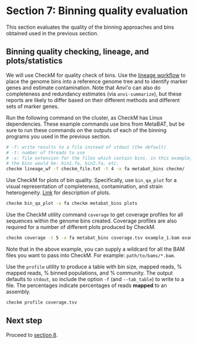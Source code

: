 # Section 7: Binning quality evaluation

This section evaluates the quality of the binning approaches and bins obtained used in the previous section.

## Binning quality checking, lineage, and plots/statistics

We will use CheckM for quality check of bins. Use the [lineage workflow][checkm-lineage-wf-link] to place the genome bins into a reference genome tree and to identify marker genes and estimate contamination. Note that Anvi'o can also do completeness and redundancy estimates (via `anvi-summarize`), but these reports are likely to differ based on their different methods and different sets of marker genes.

Run the following command on the cluster, as CheckM has Linux dependencies. These example commands use bins from MetaBAT, but be sure to run these commands on the outputs of each of the binning programs you used in the previous section.

```bash
# -f: write results to a file instead of stdout (the default)
# -t: number of threads to use
# -x: file extension for the files which contain bins. in this example, 
# the bins would be: bin1.fa, bin2.fa, etc.
checkm lineage_wf -f checkm_file.txt -t 4 -x fa metabat_bins checkm/
```

Use CheckM for plots of bin quality. Specifically, use `bin_qa_plot` for a visual representation of completeness, contamination, and strain heterogeneity. [Link][checkm-bin-qa-plot-link] for description of plots.

```bash
checkm bin_qa_plot -x fa checkm metabat_bins plots
```

Use the CheckM utility command `coverage` to get coverage profiles for all sequences within the genome bins created. Coverage profiles are also required for a number of different plots produced by CheckM.

```bash
checkm coverage -t 5 -x fa metabat_bins coverage.tsv example_1.bam example_2.bam
```

Note that in the above example, you can supply a wildcard for all the BAM files you want to pass into CheckM. For example: `path/to/bams/*.bam`.

Use the `profile` utility to produce a table with bin size, mapped reads, % mapped reads, % binned populations, and % community. The output defaults to `stdout`, so include the option `-f` (and `--tab_table`) to write to a file. The percentages indicate percentages of reads **mapped** to an assembly.

```bash
checkm profile coverage.tsv
```

## Next step

Proceed to [section 8][section8-link].

[checkm-lineage-wf-link]: https://github.com/Ecogenomics/CheckM/wiki/Workflows#lineage-specific-workflow
[checkm-bin-qa-plot-link]: https://github.com/Ecogenomics/CheckM/wiki/Plots#bin_qa_plot
[section8-link]: ../section_8